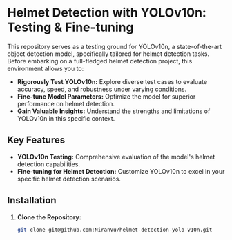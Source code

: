 # Helmet Detection with YOLOv10n: Testing & Fine-tuning

This repository serves as a testing ground for YOLOv10n, a state-of-the-art object detection model, specifically tailored for helmet detection tasks. Before embarking on a full-fledged helmet detection project, this environment allows you to:

- **Rigorously Test YOLOv10n:** Explore diverse test cases to evaluate accuracy, speed, and robustness under varying conditions.
- **Fine-tune Model Parameters:** Optimize the model for superior performance on helmet detection.
- **Gain Valuable Insights:** Understand the strengths and limitations of YOLOv10n in this specific context.

## Key Features

- **YOLOv10n Testing:** Comprehensive evaluation of the model's helmet detection capabilities.
- **Fine-tuning for Helmet Detection:** Customize YOLOv10n to excel in your specific helmet detection scenarios.

## Installation

1. **Clone the Repository:**
   ```bash
   git clone git@github.com:NiranVu/helmet-detection-yolo-v10n.git
